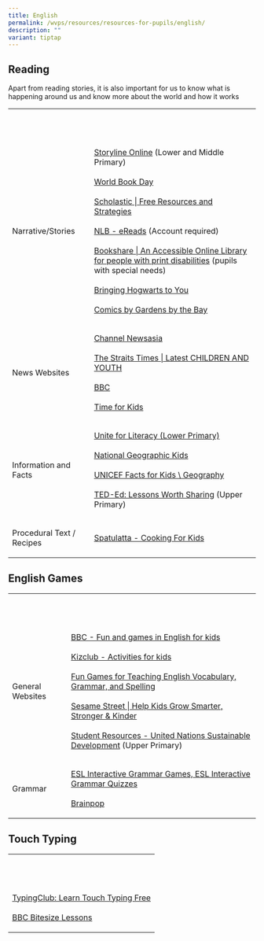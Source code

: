 ```yaml
---
title: English
permalink: /wvps/resources/resources-for-pupils/english/
description: ""
variant: tiptap
---
```

<h2>Reading</h2>
<p>Apart from reading stories, it is also important for us to know what is
happening around us and know more about the world and how it works</p>
<table style="minWidth: 50px">
<colgroup>
<col>
<col>
</colgroup>
<tbody>
<tr>
<th rowspan="1" colspan="1">
<p>&nbsp;</p>
</th>
<th rowspan="1" colspan="1">
<p>&nbsp;</p>
</th>
</tr>
<tr>
<td rowspan="1" colspan="1">
<p>Narrative/Stories</p>
</td>
<td rowspan="1" colspan="1">
<p><a href="https://www.storylineonline.net/library/" rel="noopener noreferrer nofollow" target="_blank">Storyline Online</a> (Lower
and Middle Primary)
<br>
<br><a href="https://www.worldbookday.com/" rel="noopener noreferrer nofollow" target="_blank">World Book Day</a>
<br>
<br><a href="https://classroommagazines.scholastic.com/support/learnathome.html" rel="noopener noreferrer nofollow" target="_blank">Scholastic | Free Resources and Strategies</a>
<br>
<br><a href="https://eresources.nlb.gov.sg/ereads" rel="noopener noreferrer nofollow" target="_blank">NLB - eReads</a> (Account
required)
<br>
<br><a href="https://www.bookshare.org/cms/" rel="noopener noreferrer nofollow" target="_blank">Bookshare | An Accessible Online Library for people with print disabilities</a> (pupils
with special needs)
<br>
<br><a href="https://www.wizardingworld.com/collections/harry-potter-at-home" rel="noopener noreferrer nofollow" target="_blank">Bringing Hogwarts to You</a>
<br>
<br><a href="https://www.gardensbythebay.com.sg/en/stayhomewithgb/bloom/Bloom-Plantkeepers-of-the-Bay-characters.html" rel="noopener noreferrer nofollow" target="_blank">Comics by Gardens by the Bay</a>
</p>
</td>
</tr>
<tr>
<td rowspan="1" colspan="1">
<p>News Websites</p>
</td>
<td rowspan="1" colspan="1">
<p><a href="https://www.channelnewsasia.com/" rel="noopener noreferrer nofollow" target="_blank">Channel Newsasia</a>
<br>
<br><a href="https://www.straitstimes.com/tags/children-and-youth" rel="noopener noreferrer nofollow" target="_blank">The Straits Times | Latest CHILDREN AND YOUTH</a>
<br>
<br><a href="https://www.bbc.com/news" rel="noopener noreferrer nofollow" target="_blank">BBC</a>
<br>
<br><a href="https://www.timeforkids.com/" rel="noopener noreferrer nofollow" target="_blank">Time for Kids</a>
</p>
</td>
</tr>
<tr>
<td rowspan="1" colspan="1">
<p>Information and Facts</p>
</td>
<td rowspan="1" colspan="1">
<p><a href="https://www.uniteforliteracy.com/" rel="noopener noreferrer nofollow" target="_blank">Unite for Literacy (Lower Primary)</a>
<br>
<br><a href="https://kids.nationalgeographic.com/" rel="noopener noreferrer nofollow" target="_blank">National Geographic Kids</a>
<br>
<br><a href="https://www.kids-world-travel-guide.com/unicef-facts.html" rel="noopener noreferrer nofollow" target="_blank">UNICEF Facts for Kids \ Geography</a>
<br>
<br><a href="https://ed.ted.com/" rel="noopener noreferrer nofollow" target="_blank">TED-Ed: Lessons Worth Sharing</a> (Upper
Primary)</p>
</td>
</tr>
<tr>
<td rowspan="1" colspan="1">
<p>Procedural Text / Recipes</p>
</td>
<td rowspan="1" colspan="1">
<p><a href="http://spatulatta.com/" rel="noopener noreferrer nofollow" target="_blank">Spatulatta - Cooking For Kids</a>
</p>
</td>
</tr>
</tbody>
</table>
<h2>English Games</h2>
<table style="minWidth: 50px">
<colgroup>
<col>
<col>
</colgroup>
<tbody>
<tr>
<th rowspan="1" colspan="1">
<p>&nbsp;</p>
</th>
<th rowspan="1" colspan="1">
<p>&nbsp;</p>
</th>
</tr>
<tr>
<td rowspan="1" colspan="1">
<p>General Websites</p>
</td>
<td rowspan="1" colspan="1">
<p><a href="https://learnenglishkids.britishcouncil.org/fun-games" rel="noopener noreferrer nofollow" target="_blank">BBC - Fun and games in English for kids</a>
<br>
<br><a href="http://www.kizclub.com/activities.htm" rel="noopener noreferrer nofollow" target="_blank">Kizclub - Activities for kids</a>
<br>
<br><a href="https://www.eslgamesplus.com/fun-games/" rel="noopener noreferrer nofollow" target="_blank">Fun Games for Teaching English Vocabulary, Grammar, and Spelling</a>
<br>
<br><a href="https://www.sesamestreet.org/" rel="noopener noreferrer nofollow" target="_blank">Sesame Street | Help Kids Grow Smarter, Stronger &amp; Kinder</a>
<br>
<br><a href="https://www.un.org/sustainabledevelopment/student-resources/" rel="noopener noreferrer nofollow" target="_blank">Student Resources - United Nations Sustainable Development</a> (Upper
Primary)</p>
</td>
</tr>
<tr>
<td rowspan="1" colspan="1">
<p>Grammar</p>
</td>
<td rowspan="1" colspan="1">
<p><a href="http://www.eslgamesworld.com/GrammarGames.html" rel="noopener noreferrer nofollow" target="_blank">ESL Interactive Grammar Games, ESL Interactive Grammar Quizzes</a>
<br>
<br><a href="https://www.brainpop.com/english/grammar/contractions/" rel="noopener noreferrer nofollow" target="_blank">Brainpop</a>
</p>
</td>
</tr>
</tbody>
</table>
<h2>Touch Typing</h2>
<table style="minWidth: 25px">
<colgroup>
<col>
</colgroup>
<tbody>
<tr>
<th rowspan="1" colspan="1">
<p>&nbsp;</p>
</th>
</tr>
<tr>
<td rowspan="1" colspan="1">
<p><a href="https://www.typingclub.com/" rel="noopener noreferrer nofollow" target="_blank">TypingClub: Learn Touch Typing Free</a>
<br>
<br><a href="https://www.bbc.com/bitesize/articles/z3c6tfr#zgkpn39" rel="noopener noreferrer nofollow" target="_blank">BBC Bitesize Lessons</a>
</p>
</td>
</tr>
</tbody>
</table>
<p></p>